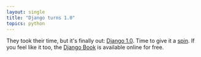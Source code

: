 ```yaml
---
layout: single
title: "Django turns 1.0"
topics: python
---
```

They took their time, but it's finally out: [Django 1.0](http://www.djangoproject.com/weblog/2008/sep/03/1/). Time to give it a [spin](http://www.djangoproject.com/download/). If you feel like it too, the [Django Book](http://www.djangobook.com/) is available online for free.